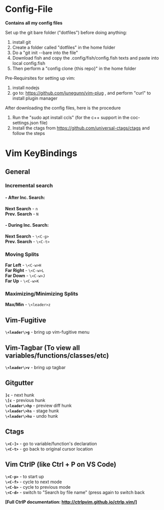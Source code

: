 # Config-File
**Contains all my config files** 

Set up the git bare folder ("dotfiles") before doing anything:
1. install git
2. Create a folder called "dotfiles" in the home folder
3. Do a "git init --bare into the file"
4. Download fish and copy the .config/fish/config.fish texts and paste into local config.fish
5. Then perform a "config clone {this repo}" in the home folder

Pre-Requirsites for setting up vim:
1. install nodejs
2. go to: https://github.com/junegunn/vim-plug , and perform "curl" to install plugin manager

After downloading the config files, here is the procedure

1. Run the "sudo apt install ccls" (for the c++ support in the coc-settings.json file)
2. Install the ctags from https://github.com/universal-ctags/ctags and follow the steps

# Vim KeyBindings 
## General
### Incremental search
#### - After Inc. Search:
**Next Search** - `n`  
**Prev. Search** - `N`
#### - During Inc. Search:
**Next Search** - `\<C-g>`  
**Prev. Search** - `\<C-t>` 


### Moving Splits
**Far Left** - `\<C-w>H`  
**Far Right** - `\<C-w>L`  
**Far Down** - `\<C-w>J`  
**Far Up** - `\<C-w>K` 


### Maximizing/Minimizing Splits
**Max/Min** - `\<leader>z`
## Vim-Fugitive
**`\<leader\>g`** - bring up vim-fugitive menu
## Vim-Tagbar (To view all variables/functions/classes/etc)
**`\<leader\>v`** - bring up tagbar 
## Gitgutter
**`]c`** - next hunk  
**`\[c`** - previous hunk  
**`\<leader\>hp`** - preview diff hunk  
**`\<leader\>hs`** - stage hunk  
**`\<leader\>hu`** - undo hunk
## Ctags
**`\<C-]>`** - go to variable/function's declaration  
**`\<C-t>`** - go back to original cursor location

## Vim CtrlP (like Ctrl + P on VS Code)
**`\<C-p>`** - to start up  
**`\<C-f>`** - cycle to next mode  
**`\<C-b>`** - cycle to previous mode  
**`\<C-d>`** - switch to "Search by file name" (press again to switch back  

**[Full CtrlP documentation: http://ctrlpvim.github.io/ctrlp.vim/]**

